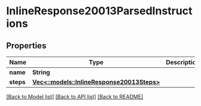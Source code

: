 # InlineResponse20013ParsedInstructions

## Properties

Name | Type | Description | Notes
------------ | ------------- | ------------- | -------------
**name** | **String** |  | 
**steps** | [**Vec<::models::InlineResponse20013Steps>**](inline_response_200_13_steps.md) |  | [optional] 

[[Back to Model list]](../README.md#documentation-for-models) [[Back to API list]](../README.md#documentation-for-api-endpoints) [[Back to README]](../README.md)


